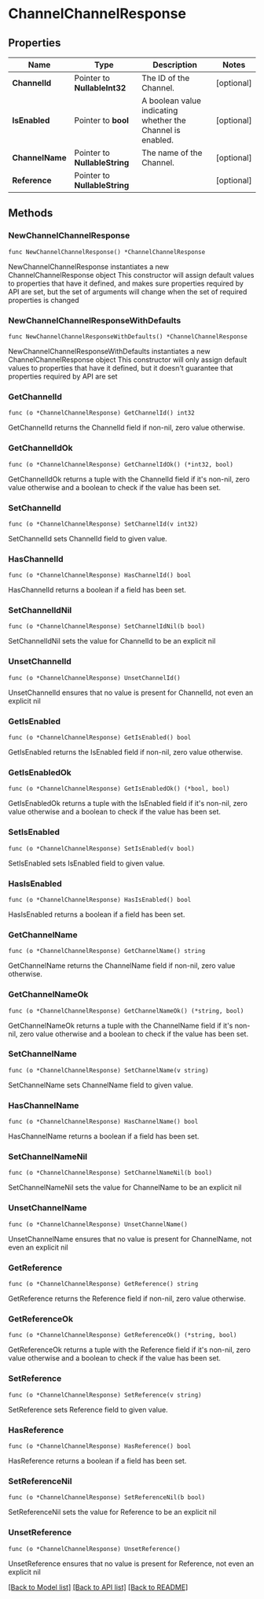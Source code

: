 # ChannelChannelResponse

## Properties

Name | Type | Description | Notes
------------ | ------------- | ------------- | -------------
**ChannelId** | Pointer to **NullableInt32** | The ID of the Channel. | [optional] 
**IsEnabled** | Pointer to **bool** | A boolean value indicating whether the Channel is enabled. | [optional] 
**ChannelName** | Pointer to **NullableString** | The name of the Channel. | [optional] 
**Reference** | Pointer to **NullableString** |  | [optional] 

## Methods

### NewChannelChannelResponse

`func NewChannelChannelResponse() *ChannelChannelResponse`

NewChannelChannelResponse instantiates a new ChannelChannelResponse object
This constructor will assign default values to properties that have it defined,
and makes sure properties required by API are set, but the set of arguments
will change when the set of required properties is changed

### NewChannelChannelResponseWithDefaults

`func NewChannelChannelResponseWithDefaults() *ChannelChannelResponse`

NewChannelChannelResponseWithDefaults instantiates a new ChannelChannelResponse object
This constructor will only assign default values to properties that have it defined,
but it doesn't guarantee that properties required by API are set

### GetChannelId

`func (o *ChannelChannelResponse) GetChannelId() int32`

GetChannelId returns the ChannelId field if non-nil, zero value otherwise.

### GetChannelIdOk

`func (o *ChannelChannelResponse) GetChannelIdOk() (*int32, bool)`

GetChannelIdOk returns a tuple with the ChannelId field if it's non-nil, zero value otherwise
and a boolean to check if the value has been set.

### SetChannelId

`func (o *ChannelChannelResponse) SetChannelId(v int32)`

SetChannelId sets ChannelId field to given value.

### HasChannelId

`func (o *ChannelChannelResponse) HasChannelId() bool`

HasChannelId returns a boolean if a field has been set.

### SetChannelIdNil

`func (o *ChannelChannelResponse) SetChannelIdNil(b bool)`

 SetChannelIdNil sets the value for ChannelId to be an explicit nil

### UnsetChannelId
`func (o *ChannelChannelResponse) UnsetChannelId()`

UnsetChannelId ensures that no value is present for ChannelId, not even an explicit nil
### GetIsEnabled

`func (o *ChannelChannelResponse) GetIsEnabled() bool`

GetIsEnabled returns the IsEnabled field if non-nil, zero value otherwise.

### GetIsEnabledOk

`func (o *ChannelChannelResponse) GetIsEnabledOk() (*bool, bool)`

GetIsEnabledOk returns a tuple with the IsEnabled field if it's non-nil, zero value otherwise
and a boolean to check if the value has been set.

### SetIsEnabled

`func (o *ChannelChannelResponse) SetIsEnabled(v bool)`

SetIsEnabled sets IsEnabled field to given value.

### HasIsEnabled

`func (o *ChannelChannelResponse) HasIsEnabled() bool`

HasIsEnabled returns a boolean if a field has been set.

### GetChannelName

`func (o *ChannelChannelResponse) GetChannelName() string`

GetChannelName returns the ChannelName field if non-nil, zero value otherwise.

### GetChannelNameOk

`func (o *ChannelChannelResponse) GetChannelNameOk() (*string, bool)`

GetChannelNameOk returns a tuple with the ChannelName field if it's non-nil, zero value otherwise
and a boolean to check if the value has been set.

### SetChannelName

`func (o *ChannelChannelResponse) SetChannelName(v string)`

SetChannelName sets ChannelName field to given value.

### HasChannelName

`func (o *ChannelChannelResponse) HasChannelName() bool`

HasChannelName returns a boolean if a field has been set.

### SetChannelNameNil

`func (o *ChannelChannelResponse) SetChannelNameNil(b bool)`

 SetChannelNameNil sets the value for ChannelName to be an explicit nil

### UnsetChannelName
`func (o *ChannelChannelResponse) UnsetChannelName()`

UnsetChannelName ensures that no value is present for ChannelName, not even an explicit nil
### GetReference

`func (o *ChannelChannelResponse) GetReference() string`

GetReference returns the Reference field if non-nil, zero value otherwise.

### GetReferenceOk

`func (o *ChannelChannelResponse) GetReferenceOk() (*string, bool)`

GetReferenceOk returns a tuple with the Reference field if it's non-nil, zero value otherwise
and a boolean to check if the value has been set.

### SetReference

`func (o *ChannelChannelResponse) SetReference(v string)`

SetReference sets Reference field to given value.

### HasReference

`func (o *ChannelChannelResponse) HasReference() bool`

HasReference returns a boolean if a field has been set.

### SetReferenceNil

`func (o *ChannelChannelResponse) SetReferenceNil(b bool)`

 SetReferenceNil sets the value for Reference to be an explicit nil

### UnsetReference
`func (o *ChannelChannelResponse) UnsetReference()`

UnsetReference ensures that no value is present for Reference, not even an explicit nil

[[Back to Model list]](../README.md#documentation-for-models) [[Back to API list]](../README.md#documentation-for-api-endpoints) [[Back to README]](../README.md)


